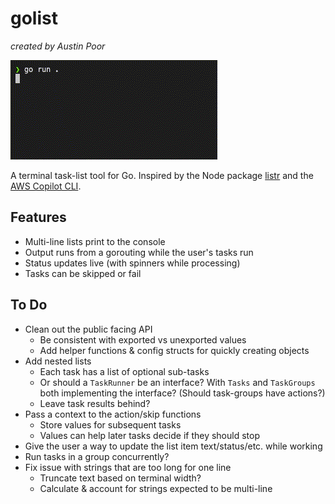 # golist

_created by Austin Poor_

![quick & early example](./etc/sample.gif)

A terminal task-list tool for Go. Inspired by the Node package [listr](https://www.npmjs.com/package/listr) and the [AWS Copilot CLI](https://github.com/aws/copilot-cli).


## Features
* Multi-line lists print to the console
* Output runs from a gorouting while the user's tasks run
* Status updates live (with spinners while processing)
* Tasks can be skipped or fail

## To Do
* Clean out the public facing API
    * Be consistent with exported vs unexported values
    * Add helper functions & config structs for quickly creating objects
* Add nested lists
    * Each task has a list of optional sub-tasks
    * Or should a `TaskRunner` be an interface? With `Tasks` and `TaskGroups` both implementing the interface? (Should task-groups have actions?)
    * Leave task results behind?
* Pass a context to the action/skip functions
    * Store values for subsequent tasks
    * Values can help later tasks decide if they should stop
* Give the user a way to update the list item text/status/etc. while working
* Run tasks in a group concurrently?
* Fix issue with strings that are too long for one line
    * Truncate text based on terminal width?
    * Calculate & account for strings expected to be multi-line




